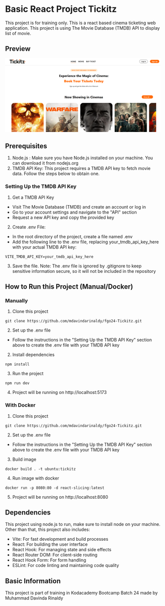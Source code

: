 # Basic React Project Tickitz

This project is for training only. This is a react based cinema ticketing web application. This project is using The Movie Database (TMDB) API to display list of movie.
 
## Preview

![Preview](./preview.png)

## Prerequisites
1. Node.js : Make sure you have Node.js installed on your machine. You can download it from nodejs.org
2. TMDB API Key: This project requires a TMDB API key to fetch movie data. Follow the steps below to obtain one.

### Setting Up the TMDB API Key
1. Get a TMDB API Key
- Visit The Movie Database (TMDB) and create an account or log in
- Go to your account settings and navigate to the "API" section
- Request a new API key and copy the provided key
2. Create .env File:
- In the root directory of the project, create a file named .env
- Add the following line to the .env file, replacing your_tmdb_api_key_here with your actual TMDB API key:
```
VITE_TMDB_API_KEY=your_tmdb_api_key_here
```
3. Save the file. Note: The .env file is ignored by .gitignore to keep sensitive information secure, so it will not be included in the repository

## How to Run this Project (Manual/Docker)

### Manually 
1. Clone this project
```
git clone https://github.com/mdavindarinaldy/fgo24-Tickitz.git
```
2. Set up the .env file
- Follow the instructions in the "Setting Up the TMDB API Key" section above to create the .env file with your TMDB API key
2. Install dependencies
```
npm install
``` 
3. Run the project
```
npm run dev
```
4. Project will be running on http://localhost:5173

### With Docker
1. Clone this project
```
git clone https://github.com/mdavindarinaldy/fgo24-Tickitz.git
```
2. Set up the .env file
- Follow the instructions in the "Setting Up the TMDB API Key" section above to create the .env file with your TMDB API key
3. Build image
```
docker build . -t ubuntu:tickitz
```
4. Run image with docker
```
docker run -p 8080:80 -d react-slicing:latest
```
5. Project will be running on http://localhost:8080


## Dependencies
This project using node.js to run, make sure to install node on your machine. Other than that, this project also includes:
- Vite: For fast development and build processes
- React: For building the user interface
- React Hook: For managing state and side effects
- React Router DOM: For client-side routing
- React Hook Form: For form handling
- ESLint: For code linting and maintaining code quality

## Basic Information
This project is part of training in Kodacademy Bootcamp Batch 24 made by Muhammad Davinda Rinaldy
